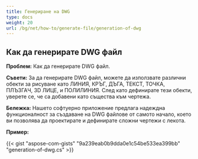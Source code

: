 ```yaml
---
title: Генериране на DWG
type: docs
weight: 20
url: /bg/net/how-to/generate-file/generation-of-dwg
---
```


## **Как да генерирате DWG файл**

**Проблем:** Как да генерирате DWG файл.

**Съвети:** За да генерирате DWG файл, можете да използвате различни обекти за рисуване като ЛИНИЯ, КРЪГ, ДЪГА, ТЕКСТ, ТОЧКА, ПЛЪЗГАЧ, 3D ЛИЦЕ, и ПОЛИЛИНИЯ. След като дефинирате тези обекти, уверете се, че са добавени като същества към чертежа.

**Бележка:** Нашето софтуерно приложение предлага надеждна функционалност за създаване на DWG файлове от самото начало, което ви позволява да проектирате и дефинирате сложни чертежи с лекота.

**Пример:**

{{< gist "aspose-com-gists" "9a239eab0b9dda0e1c54be533ea399bb" "generation-of-dwg.cs" >}}

